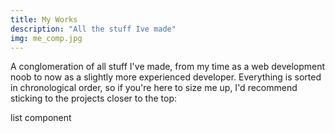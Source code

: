 ```yaml
---
title: My Works
description: "All the stuff Ive made"
img: me_comp.jpg
---
```


A conglomeration of all stuff I've made, from my time as a web development noob to now as a slightly more experienced developer. Everything is sorted in chronological order, so if you're here to size me up, I'd recommend sticking to the projects closer to the top:

list component